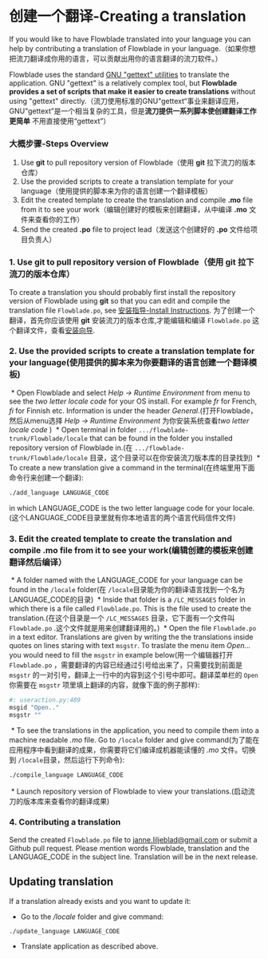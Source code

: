 # 创建一个翻译-Creating a translation

If you would like to have Flowblade translated into your language you can help by contributing a translation of Flowblade in your language.（如果你想把流刀翻译成你用的语言，可以贡献出用你的语言翻译的流刀软件。）

Flowblade uses the standard [GNU "gettext" utilities](http://www.gnu.org/software/gettext/manual/gettext.html) to translate the application. GNU "gettext" is a relatively complex tool, but **Flowblade provides a set of scripts that make it easier to create translations** without using "gettext" directly.（流刀使用标准的GNU"gettext“事业来翻译应用，GNU"gettext”是一个相当复杂的工具，但是**流刀提供一系列脚本使创建翻译工作更简单** 不用直接使用“gettext”）

### 大概步骤-Steps Overview
1. Use **git** to pull repository version of Flowblade（使用 **git** 拉下流刀的版本仓库）
2. Use the provided scripts to create a translation template for your language（使用提供的脚本来为你的语言创建一个翻译模板）
3. Edit the created template to create the translation and compile **.mo** file from it to see your work（编辑创建好的模板来创建翻译，从中编译 **.mo** 文件来查看你的工作）
4. Send the created **.po** file to project lead（发送这个创建好的 **.po** 文件给项目负责人）

### 1. Use **git** to pull repository version of Flowblade（使用 **git** 拉下流刀的版本仓库）

To create a translation you should probably first install the repository version of Flowblade using **git** so that you can edit and compile the translation file ``Flowblade.po``, see [安装指导-Install Instructions](https://github.com/jliljebl/flowblade/blob/master/flowblade-trunk/docs/INSTALLING.md).
为了创建一个翻译，首先你应该使用 **git** 安装流刀的版本仓库,才能编辑和编译 ``Flowblade.po`` 这个翻译文件，查看[安装向导](https://github.com/wzba/flowblade/blob/master/flowblade-trunk/docs/INSTALLING.md).

### 2. Use the provided scripts to create a translation template for your language(使用提供的脚本来为你要翻译的语言创建一个翻译模板)

  * Open Flowblade and select *Help -> Runtime Environment* from menu to see the *two letter locale code* for your OS install. For example *fr* for French, *fi* for Finnish etc. Information is under the header *General*.(打开Flowblade，然后从menu选择 *Help -> Runtime Environment* 为你安装系统查看*two letter locale code* )
  * Open terminal in folder ``.../flowblade-trunk/Flowblade/locale`` that can be found in the folder you installed repository version of Flowblade in.(在 ``.../flowblade-trunk/Flowblade/locale`` 目录，这个目录可以在你安装流刀版本库的目录找到)
  * To create a new translation give a command in the terminal(在终端里用下面命令行来创建一个翻译):
```bash
./add_language LANGUAGE_CODE
```
 in which LANGUAGE_CODE is the two letter language code for your locale.(这个LANGUAGE_CODE目录里就有你本地语言的两个语言代码信件文件)
  
### 3. Edit the created template to create the translation and compile **.mo** file from it to see your work(编辑创建的模板来创建翻译然后编译） ###

  * A folder named with the LANGUAGE_CODE for your language can be found in the ``/locale`` folder(在 ``/locale``目录能为你的翻译语言找到一个名为LANGUAGE_CODE的目录)
  * Inside that folder is a ``/LC_MESSAGES`` folder in which there is a file called ``Flowblade.po``. This is the file used to create the translation.(在这个目录是一个 ``/LC_MESSAGES`` 目录，它下面有一个文件叫 ``Flowblade.po`` .这个文件就是用来创建翻译用的。)
  * Open the file ``Flowblade.po`` in a text editor. Translations are given by writing the the translations inside quotes on lines staring with text ``msgstr``. To traslate the menu item *Open...* you would need to fill the ``msgstr`` in example below(用一个编辑器打开 ``Flowblade.po`` ，需要翻译的内容已经通过引号给出来了，只需要找到前面是 ``msgstr`` 的一对引号，翻译上一行中的内容到这个引号中即可。翻译菜单栏的 ``Open`` 你需要在 ``msgstr`` 项里填上翻译的内容，就像下面的例子那样):
```bash
#: useraction.py:489
msgid "Open.."
msgstr ""
```
  * To see the translations in the application, you need to compile them into a machine readable *.mo* file. Go to ``/locale`` folder and give command(为了能在应用程序中看到翻译的成果，你需要将它们编译成机器能读懂的 *.mo* 文件。切换到 ``/locale``目录，然后运行下列命令):
```bash
./compile_language LANGUAGE_CODE
```
  * Launch repository version of Flowblade to view your translations.(启动流刀的版本库来查看你的翻译成果)



### 4. Contributing a translation
Send the created ``Flowblade.po`` file to janne.liljeblad@gmail.com or submit a Github pull request. Please mention words Flowblade, translation and the LANGUAGE_CODE in the subject line. Translation will be in the next release.


## Updating translation ##
If a translation already exists and you want to update it:

 * Go to the */locale* folder and give command:
```bash
./update_language LANGUAGE_CODE
```
 * Translate application as described above.
